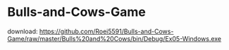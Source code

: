# Bulls-and-Cows-Game

download: https://github.com/Roei5591/Bulls-and-Cows-Game/raw/master/Bulls%20and%20Cows/bin/Debug/Ex05-Windows.exe
